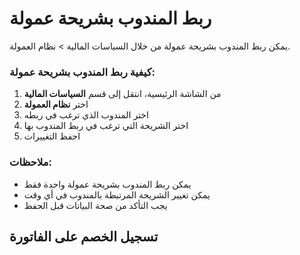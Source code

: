 # ربط المندوب بشريحة عمولة
يمكن ربط المندوب بشريحة عمولة من خلال السياسات المالية > نظام العمولة.

### كيفية ربط المندوب بشريحة عمولة:
1. من الشاشة الرئيسية، انتقل إلى قسم **السياسات المالية**
2. اختر **نظام العمولة**
3. اختر المندوب الذي ترغب في ربطه
4. اختر الشريحة التي ترغب في ربط المندوب بها
5. احفظ التغييرات

### ملاحظات:
- يمكن ربط المندوب بشريحة عمولة واحدة فقط
- يمكن تغيير الشريحة المرتبطة بالمندوب في أي وقت
- يجب التأكد من صحة البيانات قبل الحفظ

## تسجيل الخصم على الفاتورة
